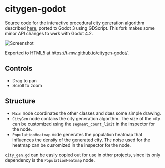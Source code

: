 # citygen-godot

Source code for the interactive procedural city generation algorithm described [here](http://tmwhere.com/city_generation.html), ported to Godot 3 using GDScript. This fork makes some minor API changes to work with Godot 4.2.

![Screenshot](screen.png)

Exported to HTML5 at https://t-mw.github.io/citygen-godot/.

## Controls

- Drag to pan
- Scroll to zoom

## Structure

- `Main` node coordinates the other classes and does some simple drawing.
- `CityGen` node contains the city generation algorithm. The size of the city can be customized using the `segment_count_limit` in the inspector for the node.
- `PopulationHeatmap` node generates the population heatmap that influences the density of the generated city. The noise used for the heatmap can be customized in the inspector for the node.

`city_gen.gd` can be easily copied out for use in other projects, since its only dependency is the `PopulationHeatmap` node.
